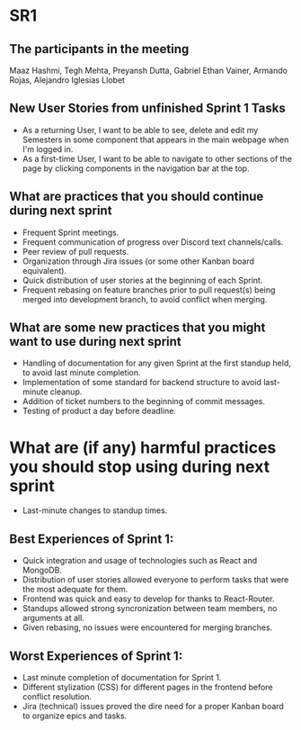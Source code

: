 # SR1

## The participants in the meeting 
Maaz Hashmi, Tegh Mehta, Preyansh Dutta, Gabriel Ethan Vainer, Armando Rojas, Alejandro Iglesias Llobet

## New User Stories from unfinished Sprint 1 Tasks
- As a returning User, I want to be able to see, delete and edit my Semesters in some component that appears in the main webpage when I'm logged in.
- As a first-time User, I want to be able to navigate to other sections of the page by clicking components in the navigation bar at the top.

## What are practices that you should continue during next sprint
- Frequent Sprint meetings.
- Frequent communication of progress over Discord text channels/calls.
- Peer review of pull requests.
- Organization through Jira issues (or some other Kanban board equivalent).
- Quick distribution of user stories at the beginning of each Sprint.
- Frequent rebasing on feature branches prior to pull request(s) being merged into development branch, to avoid conflict when merging.


## What are some new practices that you might want to use during next sprint 
- Handling of documentation for any given Sprint at the first standup held, to avoid last minute completion.
- Implementation of some standard for backend structure to avoid last-minute cleanup.
- Addition of ticket numbers to the beginning of commit messages.
- Testing of product a day before deadline.

# What are (if any) harmful practices you should stop using during next sprint 
- Last-minute changes to standup times.

## Best Experiences of Sprint 1:
- Quick integration and usage of technologies such as React and MongoDB.
- Distribution of user stories allowed everyone to perform tasks that were the most adequate for them.
- Frontend was quick and easy to develop for thanks to React-Router.
- Standups allowed strong syncronization between team members, no arguments at all.
- Given rebasing, no issues were encountered for merging branches.

## Worst Experiences of Sprint 1:
- Last minute completion of documentation for Sprint 1.
- Different stylization (CSS) for different pages in the frontend before conflict resolution.
- Jira (technical) issues proved the dire need for a proper Kanban board to organize epics and tasks.